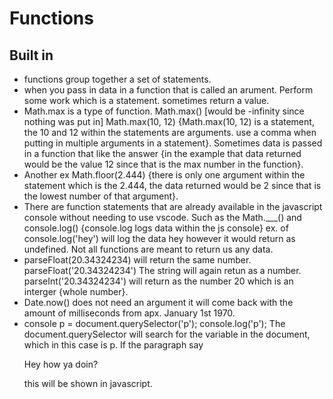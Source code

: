 # Functions
## Built in
- functions group together a set of statements. 
- when you pass in data in a function that is called an arument. Perform some work which is a statement. sometimes return a value. 
- Math.max is a type of function. Math.max() [would be -infinity since nothing was put in] Math.max(10, 12) {Math.max(10, 12) is a statement, the 10 and 12 within the statements are arguments. use a comma when putting in multiple arguments in a statement}. Sometimes data is passed in a function that like the answer {in the example that data returned would be the value 12 since that is the max number in the function}.
- Another ex Math.floor(2.444) {there is only one argument within the statement which is the 2.444, the data returned would be 2 since that is the lowest number of that argument}.
- There are function statements that are already available in the javascript console without needing to use vscode. Such as the Math.___() and console.log() {console.log logs data within the js console} ex. of console.log('hey') will log the data hey however it would return as undefined. Not all functions are meant to return us any data. 
- parseFloat(20.34324234) will return the same number. parseFloat('20.34324234') The string will again retun as a number. parseInt('20.34324234') will return as the number 20 which is an interger {whole number}. 
- Date.now() does not need an argument it will come back with the amount of milliseconds from apx. January 1st 1970. 
- console p = document.querySelector('p'); console.log('p'); The document.querySelector will search for the variable in the document, which in this case is p. If the paragraph say <p>Hey how ya doin?</p> this will be shown in javascript.